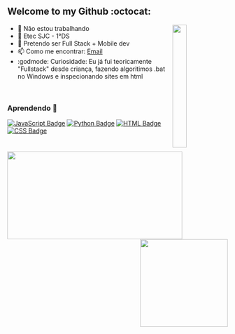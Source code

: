 ## Welcome to my Github :octocat:
<img align="right" src="https://github.com/ImFenyx/ImFenyx/assets/103691581/1d7e8180-48a1-49b4-aaf5-ae3746e998a8" width="25%" height="280px"></img>

- 🔭 Não estou trabalhando
- 🏫 Etec SJC - 1°DS
- 🔮 Pretendo ser Full Stack + Mobile dev
- 📫 Como me encontrar: [Email](mailto:imfenyx.dev@outlook.com)
- :godmode: Curiosidade: Eu já fui teoricamente "Fullstack" desde criança, fazendo algoritimos .bat no Windows e inspecionando sites em html
<br>

### Aprendendo 🌻
[![JavaScript Badge](https://img.shields.io/badge/Javascript-9933CC?style=flat&logo=javascript&logoColor=black)](https://pt.wikipedia.org/wiki/JavaScript)
[![Python Badge](https://img.shields.io/badge/Python-9933CC?style=flat&logo=python&logoColor=black)](https://pt.wikipedia.org/wiki/Python)
[![HTML Badge](https://img.shields.io/badge/HTML-9933CC?style=flat&logo=html5&logoColor=black)](https://pt.wikipedia.org/wiki/HTML)
[![CSS Badge](https://img.shields.io/badge/CSS-9933CC?style=flat&logo=css3&logoColor=black)](https://pt.wikipedia.org/wiki/CSS)
#
  <img width="400px" height='200px' align="left" src="https://github-readme-stats.vercel.app/api?username=ImFenyx&count_private=true&show_icons=true&theme=midnight-purple" />
  <img height='200px' align="right" src="https://github-readme-stats.vercel.app/api/top-langs/?username=ImFenyx&layout=compact&theme=midnight-purple" />
